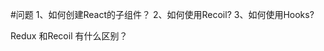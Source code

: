 <!--
 Copyright 2021 zhaoguoxing
 
 Licensed under the Apache License, Version 2.0 (the "License");
 you may not use this file except in compliance with the License.
 You may obtain a copy of the License at
 
     http://www.apache.org/licenses/LICENSE-2.0
 
 Unless required by applicable law or agreed to in writing, software
 distributed under the License is distributed on an "AS IS" BASIS,
 WITHOUT WARRANTIES OR CONDITIONS OF ANY KIND, either express or implied.
 See the License for the specific language governing permissions and
 limitations under the License.
-->
#问题
1、如何创建React的子组件？
2、如何使用Recoil?
3、如何使用Hooks?

Redux 和Recoil 有什么区别？

